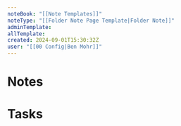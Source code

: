 ```yaml
---
noteBook: "[[Note Templates]]"
noteType: "[[Folder Note Page Template|Folder Note]]"
adminTemplate:
allTemplate:
created: 2024-09-01T15:30:32Z
user: "[[00 Config|Ben Mohr]]"
---
```

# Notes
# Tasks
